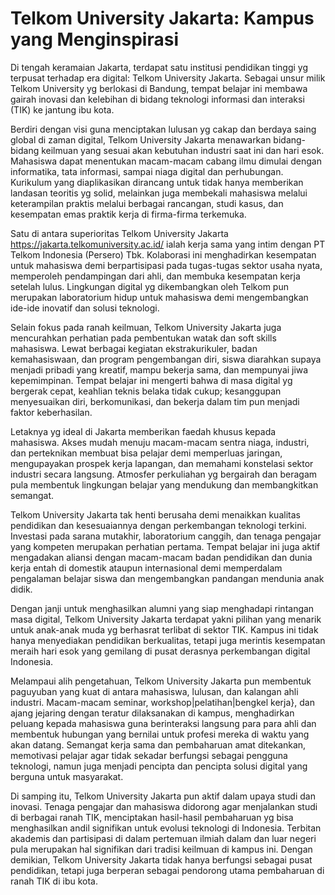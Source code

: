 # Telkom University Jakarta: Kampus yang Menginspirasi

Di tengah keramaian Jakarta, terdapat satu institusi pendidikan tinggi yg terpusat terhadap era digital: Telkom University Jakarta. Sebagai unsur milik Telkom University yg berlokasi di Bandung, tempat belajar ini membawa gairah inovasi dan kelebihan di bidang teknologi informasi dan interaksi (TIK) ke jantung ibu kota.

Berdiri dengan visi guna menciptakan lulusan yg cakap dan berdaya saing global di zaman digital, Telkom University Jakarta menawarkan bidang-bidang keilmuan yang sesuai akan kebutuhan industri saat ini dan hari esok. Mahasiswa dapat menentukan macam-macam cabang ilmu dimulai dengan informatika, tata informasi, sampai niaga digital dan perhubungan. Kurikulum yang diaplikasikan dirancang untuk tidak hanya memberikan landasan teoritis yg solid, melainkan juga membekali mahasiswa melalui keterampilan praktis melalui berbagai rancangan, studi kasus, dan kesempatan emas praktik kerja di firma-firma terkemuka.

Satu di antara superioritas Telkom University Jakarta https://jakarta.telkomuniversity.ac.id/ ialah kerja sama yang intim dengan PT Telkom Indonesia (Persero) Tbk. Kolaborasi ini menghadirkan kesempatan untuk mahasiswa demi berpartisipasi pada tugas-tugas sektor usaha nyata, memperoleh pendampingan dari ahli, dan membuka kesempatan kerja setelah lulus. Lingkungan digital yg dikembangkan oleh Telkom pun merupakan laboratorium hidup untuk mahasiswa demi mengembangkan ide-ide inovatif dan solusi teknologi.

Selain fokus pada ranah keilmuan, Telkom University Jakarta juga mencurahkan perhatian pada pembentukan watak dan soft skills mahasiswa. Lewat berbagai kegiatan ekstrakurikuler, badan kemahasiswaan, dan program pengembangan diri, siswa diarahkan supaya menjadi pribadi yang kreatif, mampu bekerja sama, dan mempunyai jiwa kepemimpinan. Tempat belajar ini mengerti bahwa di masa digital yg bergerak cepat, keahlian teknis belaka tidak cukup; kesanggupan menyesuaikan diri, berkomunikasi, dan bekerja dalam tim pun menjadi faktor keberhasilan.

Letaknya yg ideal di Jakarta memberikan faedah khusus kepada mahasiswa. Akses mudah menuju macam-macam sentra niaga, industri, dan perteknikan membuat bisa pelajar demi memperluas jaringan, mengupayakan prospek kerja lapangan, dan memahami konstelasi sektor industri secara langsung. Atmosfer perkuliahan yg bergairah dan beragam pula membentuk lingkungan belajar yang mendukung dan membangkitkan semangat.

Telkom University Jakarta tak henti berusaha demi menaikkan kualitas pendidikan dan kesesuaiannya dengan perkembangan teknologi terkini. Investasi pada sarana mutakhir, laboratorium canggih, dan tenaga pengajar yang kompeten merupakan perhatian pertama. Tempat belajar ini juga aktif mengadakan aliansi dengan macam-macam badan pendidikan dan dunia kerja entah di domestik ataupun internasional demi memperdalam pengalaman belajar siswa dan mengembangkan pandangan mendunia anak didik.

Dengan janji untuk menghasilkan alumni yang siap menghadapi rintangan masa digital, Telkom University Jakarta terdapat yakni pilihan yang menarik untuk anak-anak muda yg berhasrat terlibat di sektor TIK. Kampus ini tidak hanya menyediakan pendidikan berkualitas, tetapi juga merintis kesempatan meraih hari esok yang gemilang di pusat derasnya perkembangan digital Indonesia.

Melampaui alih pengetahuan, Telkom University Jakarta pun membentuk paguyuban yang kuat di antara mahasiswa, lulusan, dan kalangan ahli industri. Macam-macam seminar, workshop|pelatihan|bengkel kerja}, dan ajang jejaring dengan teratur dilaksanakan di kampus, menghadirkan peluang kepada mahasiswa guna berinteraksi langsung para para ahli dan membentuk hubungan yang bernilai untuk profesi mereka di waktu yang akan datang. Semangat kerja sama dan pembaharuan amat ditekankan, memotivasi pelajar agar tidak sekadar berfungsi sebagai pengguna teknologi, namun juga menjadi pencipta dan pencipta solusi digital yang berguna untuk masyarakat.

Di samping itu, Telkom University Jakarta pun aktif dalam upaya studi dan inovasi. Tenaga pengajar dan mahasiswa didorong agar menjalankan studi di berbagai ranah TIK, menciptakan hasil-hasil pembaharuan yg bisa menghasilkan andil signifikan untuk evolusi teknologi di Indonesia. Terbitan akademis dan partisipasi di dalam pertemuan ilmiah dalam dan luar negeri pula merupakan hal signifikan dari tradisi keilmuan di kampus ini. Dengan demikian, Telkom University Jakarta tidak hanya berfungsi sebagai pusat pendidikan, tetapi juga berperan sebagai pendorong utama pembaharuan di ranah TIK di ibu kota.
